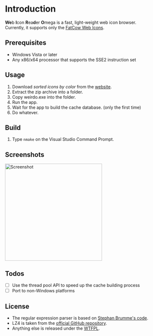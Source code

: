 # Introduction
**We**b **I**con **R**ea**d**er **O**mega is a fast, light-weight web icon browser.  
Currently, it supports only the [FatCow Web Icons](https://www.fatcow.com/free-icons).

## Prerequisites
- Windows Vista or later
- Any x86/x64 processor that supports the SSE2 instruction set

## Usage
1. Download _sorted icons by color_ from the [website](https://www.fatcow.com/free-icons).
1. Extract the zip archive into a folder.
1. Copy weirdo.exe into the folder.
1. Run the app.
1. Wait for the app to build the cache database. (only the first time)
1. Do whatever.

## Build
1. Type `nmake` on the Visual Studio Command Prompt.

## Screenshots
<img alt="Screenshot" src="../assets/screenshot.png?raw=true" width="320">

## Todos
- [ ] Use the thread pool API to speed up the cache building process
- [ ] Port to non-Windows platforms

## License
- The regular expression parser is based on [Stephan Brumme's code](https://create.stephan-brumme.com/tiny-regular-expression-matcher/).
- LZ4 is taken from the [official GitHub repository](https://github.com/lz4/lz4).
- Anything else is released under the [WTFPL](http://www.wtfpl.net/about/).
